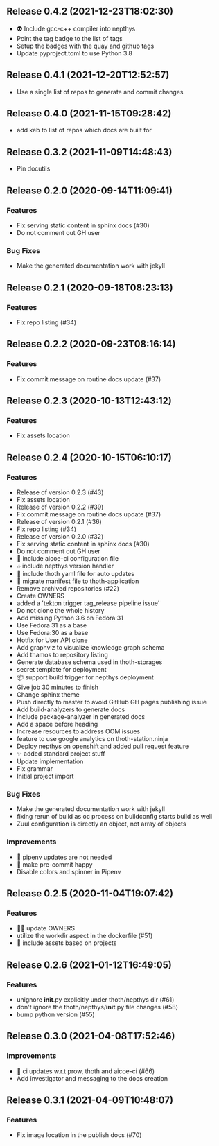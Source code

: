 
## Release 0.4.2 (2021-12-23T18:02:30)
* :alien: Include gcc-c++ compiler into nepthys
* Point the tag badge to the list of tags
* Setup the badges with the quay and github tags
* Update pyproject.toml to use Python 3.8

## Release 0.4.1 (2021-12-20T12:52:57)
* Use a single list of repos to generate and commit changes

## Release 0.4.0 (2021-11-15T09:28:42)
* add keb to list of repos which docs are built for

## Release 0.3.2 (2021-11-09T14:48:43)
* Pin docutils

## Release 0.2.0 (2020-09-14T11:09:41)
### Features
* Fix serving static content in sphinx docs (#30)
* Do not comment out GH user
### Bug Fixes
* Make the generated documentation work with jekyll

## Release 0.2.1 (2020-09-18T08:23:13)
### Features
* Fix repo listing (#34)

## Release 0.2.2 (2020-09-23T08:16:14)
### Features
* Fix commit message on routine docs update (#37)

## Release 0.2.3 (2020-10-13T12:43:12)
### Features
* Fix assets location

## Release 0.2.4 (2020-10-15T06:10:17)
### Features
* Release of version 0.2.3 (#43)
* Fix assets location
* Release of version 0.2.2 (#39)
* Fix commit message on routine docs update (#37)
* Release of version 0.2.1 (#36)
* Fix repo listing (#34)
* Release of version 0.2.0 (#32)
* Fix serving static content in sphinx docs (#30)
* Do not comment out GH user
* :truck: include aicoe-ci configuration file
* :notes: include nepthys version handler
* :truck: include thoth yaml file for auto updates
* :jack_o_lantern: migrate manifest file to thoth-application
* Remove archived repositories (#22)
* Create OWNERS
* added a 'tekton trigger tag_release pipeline issue'
* Do not clone the whole history
* Add missing Python 3.6 on Fedora:31
* Use Fedora 31 as a base
* Use Fedora:30 as a base
* Hotfix for User API clone
* Add graphviz to visualize knowledge graph schema
* Add thamos to repository listing
* Generate database schema used in thoth-storages
* secret template for deployment
* :package: support build trigger for nepthys deployment
* Give job 30 minutes to finish
* Change sphinx theme
* Push directly to master to avoid GitHub GH pages publishing issue
* Add build-analyzers to generate docs
* Include package-analyzer in generated docs
* Add a space before heading
* Increase resources to address OOM issues
* feature to use google analytics on thoth-station.ninja
* Deploy nepthys on openshift and added pull request feature
* :sparkles: added standard project stuff
* Update implementation
* Fix grammar
* Initial project import
### Bug Fixes
* Make the generated documentation work with jekyll
*  fixing rerun of build as oc process on buildconfig starts build as well
* Zuul configuration is directly an object, not array of objects
### Improvements
* :truck: pipenv updates are not needed
* :8ball: make pre-commit happy
* Disable colors and spinner in Pipenv

## Release 0.2.5 (2020-11-04T19:07:42)
### Features
* :guardsman: update OWNERS
* utilize the workdir aspect in the dockerfile (#51)
* :turtle: include assets based on projects

## Release 0.2.6 (2021-01-12T16:49:05)
### Features
* unignore __init__.py explicitly under thoth/nepthys dir (#61)
* don't ignore the thoth/nepthys/__init__.py file changes (#58)
* bump python version (#55)

## Release 0.3.0 (2021-04-08T17:52:46)
### Improvements
* :robot: ci updates w.r.t prow, thoth and aicoe-ci (#66)
* Add investigator and messaging to the docs creation

## Release 0.3.1 (2021-04-09T10:48:07)
### Features
* Fix image location in the publish docs (#70)
